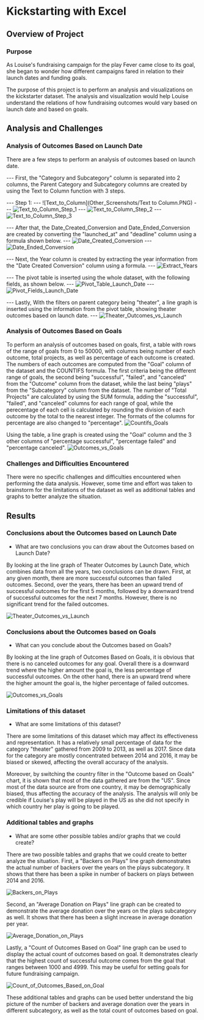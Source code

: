 # Kickstarting with Excel

## Overview of Project

### Purpose
As Louise's fundraising campaign for the play Fever came close to its goal, she began to wonder how different campaigns fared in relation to their launch dates and funding goals.

The purpose of this project is to perform an analysis and visualizations on the kickstarter dataset. The analysis and visualization would help Louise understand the relations of how fundraising outcomes would vary based on launch date and based on goals.

## Analysis and Challenges


### Analysis of Outcomes Based on Launch Date

There are a few steps to perform an analysis of outcomes based on launch date.

--- First, the "Category and Subcategory" column is separated into 2 columns, the Parent Category and Subcategory columns are created by using the Text to Column function with 3 steps.

--- Step 1:
--- ![Text_to_Column](Other_Screenshots/Text to Column.PNG)
--- ![Text_to_Column_Step_1](Other_Screenshots/Text_to_Column_Step_1.PNG)
--- ![Text_to_Column_Step_2](Other_Screenshots/Text_to_Column_Step_2.PNG)
--- ![Text_to_Column_Step_3](Other_Screenshots/Text_to_Column_Step_3.PNG)

--- After that, the Date_Created_Conversion and Date_Ended_Conversion are created by converting the "launched_at" and "deadline" column using a formula shown below.
--- ![Date_Created_Conversion](Other_Screenshots/Date_Created_Conversion.PNG)
--- ![Date_Ended_Conversion](Other_Screenshots/Date_Ended_Conversion.PNG)

--- Next, the Year column is created by extracting the year information from the "Date Created Conversion" column using a formula.
--- ![Extract_Years](Other_Screenshots/Extract_Years.PNG)

--- The pivot table is inserted using the whole dataset, with the following fields, as shown below.
--- ![Pivot_Table_Launch_Date](Other_Screenshots/Pivot_Table_Launch_Date.PNG)
--- ![Pivot_Fields_Launch_Date](Other_Screenshots/Pivot_Fields_Launch_Date.PNG)

--- Lastly, With the filters on parent category being "theater", a line graph is inserted using the information from the pivot table, showing theater outcomes based on launch date.
--- ![Theater_Outcomes_vs_Launch](Resources/Theater_Outcomes_vs_Launch.png)


### Analysis of Outcomes Based on Goals

To perform an analysis of outcomes based on goals, first, a table with rows of the range of goals from 0 to 50000, with columns being number of each outcome, total projects, as well as percentage of each outcome is created.
The numbers of each outcomes are computed from the "Goal" column of the dataset and the COUNTIFS formula. The first criteria being the different range of goals, the second being "successful", "failed", and "canceled" from the "Outcome" column from the dataset, while the last being "plays" from the "Subcategory" column from the dataset.
The number of "Total Projects" are calculated by using the SUM formula, adding the "successful", "failed", and "canceled" columns for each range of goal, while the perecentage of each cell is calculated by rounding the division of each outcome by the total to the nearest integer. The formats of the columns for percentage are also changed to "percentage".
![Countifs_Goals](Other_Screenshots/Countifs_Goals.PNG)

Using the table, a line graph is created using the "Goal" column and the 3 other columns of "percentage successful", "percentage failed" and "percentage canceled".
![Outcomes_vs_Goals](Resources/Outcomes_vs_Goals.png)


### Challenges and Difficulties Encountered

There were no specific challenges and difficulties encountered when performing the data analysis. However, some time and effort was taken to brainstorm for the limitations of the dataset as well as additional tables and graphs to better analyze the situation.

## Results

### Conclusions about the Outcomes based on Launch Date

- What are two conclusions you can draw about the Outcomes based on Launch Date?

By looking at the line graph of Theater Outcomes by Launch Date, which combines data from all the years, two conclusions can be drawn. First, at any given month, there are more successful outcomes than failed outcomes. Second, over the years, there has been an upward trend of successful outcomes for the first 5 months, followed by a downward trend of successful outcomes for the next 7 months. However, there is no significant trend for the failed outcomes.

![Theater_Outcomes_vs_Launch](Resources/Theater_Outcomes_vs_Launch.png)

### Conclusions about the Outcomes based on Goals

- What can you conclude about the Outcomes based on Goals?

By looking at the line graph of Outcomes Based on Goals, it is obvious that there is no canceled outcomes for any goal. Overall there is a downward trend where the higher amount the goal is, the less percentage of successful outcomes. On the other hand, there is an upward trend where the higher amount the goal is, the higher percentage of failed outcomes.

![Outcomes_vs_Goals](Resources/Outcomes_vs_Goal.png)

### Limitations of this dataset

- What are some limitations of this dataset?

There are some limitations of this dataset which may affect its effectiveness and representation. It has a relatively small percentage of data for the category "theater" gathered from 2009 to 2013, as well as 2017. Since data for the category are mostly concentrated between 2014 and 2016, it may be biased or skewed, affecting the overall accuracy of the analysis.

Moreover, by switching the country filter in the "Outcome based on Goals" chart, it is shown that most of the data gathered are from the "US". Since most of the data source are from one country, it may be demographically biased, thus affecting the accuracy of the analysis. The analysis will only be credible if Louise's play will be played in the US as she did not specify in which country her play is going to be played.

### Additional tables and graphs

- What are some other possible tables and/or graphs that we could create?

There are two possible tables and graphs that we could create to better analyze the situation. 
First, a "Backers on Plays" line graph demonstrates the actual number of backers over the years on the plays subcategory. It shows that there has been a spike in number of backers on plays between 2014 and 2016.

![Backers_on_Plays](Other_Screenshots/Backers_on_Plays.png)

Second, an "Average Donation on Plays" line graph can be created to demonstrate the average donation over the years on the plays subcategory as well. It shows that there has been a slight increase in average donation per year.

![Average_Donation_on_Plays](Other_Screenshots/Average_Donation_on_Plays.PNG)

Lastly, a "Count of Outcomes Based on Goal" line graph can be used to display the actual count of outcomes based on goal. It demonstrates clearly that the highest count of successful outcome comes from the goal that ranges between 1000 and 4999.
This may be useful for setting goals for future fundraising campaign.

![Count_of_Outcomes_Based_on_Goal](Other_Screenshots/Count_of_Outcomes_Based_on_Goal.PNG)

These additional tables and graphs can be used better understand the big picture of the number of backers and average donation over the years in different subcategory, as well as the total count of outcomes based on goal.  
